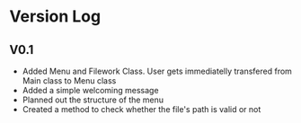 # Version Log

## V0.1
* Added Menu and Filework Class. User gets immediatelly transfered from Main class to Menu class
* Added a simple welcoming message
* Planned out the structure of the menu
* Created a method to check whether the file's path is valid or not